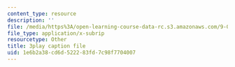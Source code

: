 ```yaml
---
content_type: resource
description: ''
file: /media/https%3A/open-learning-course-data-rc.s3.amazonaws.com/9-00sc-introduction-to-psychology-fall-2011/1e6b2a38cd6d522283fd7c98f7704007_bihrpOS0qtY.vtt
file_type: application/x-subrip
resourcetype: Other
title: 3play caption file
uid: 1e6b2a38-cd6d-5222-83fd-7c98f7704007
---
```

